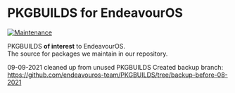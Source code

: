 # PKGBUILDS for EndeavourOS 

[![Maintenance](https://img.shields.io/maintenance/yes/2021.svg)]()

PKGBUILDS **of interest** to EndeavourOS.<br>
The source for packages we maintain in our repository.

09-09-2021 cleaned up from unused PKGBUILDS
Created backup branch: https://github.com/endeavouros-team/PKGBUILDS/tree/backup-before-08-2021
